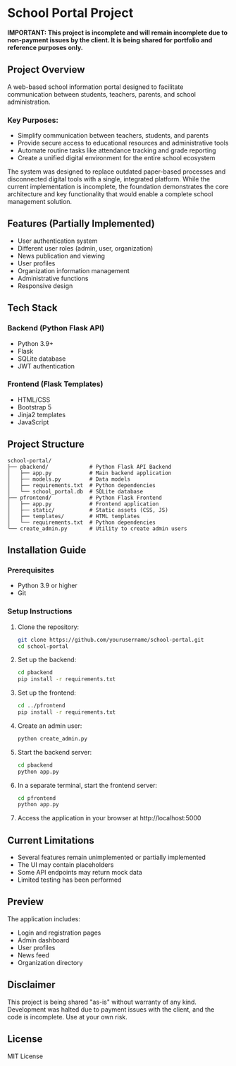 # School Portal Project

**IMPORTANT: This project is incomplete and will remain incomplete due to non-payment issues by the client. It is being shared for portfolio and reference purposes only.**

## Project Overview

A web-based school information portal designed to facilitate communication between students, teachers, parents, and school administration.

### Key Purposes:
- Simplify communication between teachers, students, and parents
- Provide secure access to educational resources and administrative tools
- Automate routine tasks like attendance tracking and grade reporting
- Create a unified digital environment for the entire school ecosystem

The system was designed to replace outdated paper-based processes and disconnected digital tools with a single, integrated platform. While the current implementation is incomplete, the foundation demonstrates the core architecture and key functionality that would enable a complete school management solution.

## Features (Partially Implemented)

- User authentication system
- Different user roles (admin, user, organization)
- News publication and viewing
- User profiles
- Organization information management
- Administrative functions
- Responsive design

## Tech Stack

### Backend (Python Flask API)
- Python 3.9+
- Flask
- SQLite database
- JWT authentication

### Frontend (Flask Templates)
- HTML/CSS
- Bootstrap 5
- Jinja2 templates
- JavaScript

## Project Structure

```
school-portal/
├── pbackend/             # Python Flask API Backend
│   ├── app.py            # Main backend application
│   ├── models.py         # Data models
│   ├── requirements.txt  # Python dependencies
│   └── school_portal.db  # SQLite database
├── pfrontend/            # Python Flask Frontend
│   ├── app.py            # Frontend application
│   ├── static/           # Static assets (CSS, JS)
│   ├── templates/        # HTML templates
│   └── requirements.txt  # Python dependencies
└── create_admin.py       # Utility to create admin users
```

## Installation Guide

### Prerequisites
- Python 3.9 or higher
- Git

### Setup Instructions

1. Clone the repository:
   ```bash
   git clone https://github.com/yourusername/school-portal.git
   cd school-portal
   ```

2. Set up the backend:
   ```bash
   cd pbackend
   pip install -r requirements.txt
   ```

3. Set up the frontend:
   ```bash
   cd ../pfrontend
   pip install -r requirements.txt
   ```

4. Create an admin user:
   ```bash
   python create_admin.py
   ```

5. Start the backend server:
   ```bash
   cd pbackend
   python app.py
   ```

6. In a separate terminal, start the frontend server:
   ```bash
   cd pfrontend
   python app.py
   ```

7. Access the application in your browser at http://localhost:5000

## Current Limitations

- Several features remain unimplemented or partially implemented
- The UI may contain placeholders
- Some API endpoints may return mock data
- Limited testing has been performed

## Preview

The application includes:
- Login and registration pages
- Admin dashboard
- User profiles
- News feed
- Organization directory

## Disclaimer

This project is being shared "as-is" without warranty of any kind. Development was halted due to payment issues with the client, and the code is incomplete. Use at your own risk.

## License

MIT License 
